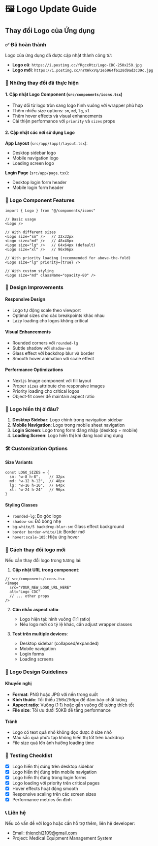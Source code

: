 # 🖼️ Logo Update Guide

## Thay đổi Logo của Ứng dụng

### ✅ Đã hoàn thành

Logo của ứng dụng đã được cập nhật thành công từ:
- **Logo cũ**: `https://i.postimg.cc/fRgcxRtz/Logo-CDC-250x250.jpg`
- **Logo mới**: `https://i.postimg.cc/nrXWkxVq/2e5964f6128d9ad3c39c.jpg`

### 🔄 Những thay đổi đã thực hiện

#### 1. **Cập nhật Logo Component** (`src/components/icons.tsx`)
- Thay đổi từ logo tròn sang logo hình vuông với wrapper phù hợp
- Thêm nhiều size options: `sm`, `md`, `lg`, `xl`
- Thêm hover effects và visual enhancements
- Cải thiện performance với `priority` và `sizes` props

#### 2. **Cập nhật các nơi sử dụng Logo**

**App Layout** (`src/app/(app)/layout.tsx`):
- Desktop sidebar logo
- Mobile navigation logo
- Loading screen logo

**Login Page** (`src/app/page.tsx`):
- Desktop login form header
- Mobile login form header

### 🎨 Logo Component Features

```tsx
import { Logo } from "@/components/icons"

// Basic usage
<Logo />

// With different sizes
<Logo size="sm" />   // 32x32px
<Logo size="md" />   // 48x48px  
<Logo size="lg" />   // 64x64px (default)
<Logo size="xl" />   // 96x96px

// With priority loading (recommended for above-the-fold)
<Logo size="lg" priority={true} />

// With custom styling
<Logo size="md" className="opacity-80" />
```

### 🎯 Design Improvements

#### **Responsive Design**
- Logo tự động scale theo viewport
- Optimal sizes cho các breakpoints khác nhau
- Lazy loading cho logos không critical

#### **Visual Enhancements**
- Rounded corners với `rounded-lg`
- Subtle shadow với `shadow-sm`
- Glass effect với backdrop blur và border
- Smooth hover animation với scale effect

#### **Performance Optimizations**
- Next.js Image component với fill layout
- Proper `sizes` attribute cho responsive images
- Priority loading cho critical logos
- Object-fit cover để maintain aspect ratio

### 📱 Logo hiển thị ở đâu?

1. **Desktop Sidebar**: Logo chính trong navigation sidebar
2. **Mobile Navigation**: Logo trong mobile sheet navigation  
3. **Login Screen**: Logo trong form đăng nhập (desktop + mobile)
4. **Loading Screen**: Logo hiển thị khi đang load ứng dụng

### 🛠️ Customization Options

#### **Size Variants**
```tsx
const LOGO_SIZES = {
  sm: "w-8 h-8",    // 32px
  md: "w-12 h-12",  // 48px 
  lg: "w-16 h-16",  // 64px
  xl: "w-24 h-24"   // 96px
}
```

#### **Styling Classes**
- `rounded-lg`: Bo góc logo
- `shadow-sm`: Đổ bóng nhẹ
- `bg-white/5 backdrop-blur-sm`: Glass effect background
- `border border-white/10`: Border mờ
- `hover:scale-105`: Hiệu ứng hover

### 🔄 Cách thay đổi logo mới

Nếu cần thay đổi logo trong tương lai:

1. **Cập nhật URL trong component**:
```tsx
// src/components/icons.tsx
<Image
  src="YOUR_NEW_LOGO_URL_HERE"
  alt="Logo CDC"
  // ... other props
/>
```

2. **Cân nhắc aspect ratio**:
   - Logo hiện tại: hình vuông (1:1 ratio)
   - Nếu logo mới có tỷ lệ khác, cần adjust wrapper classes

3. **Test trên multiple devices**:
   - Desktop sidebar (collapsed/expanded)
   - Mobile navigation
   - Login forms
   - Loading screens

### 🎨 Logo Design Guidelines

#### **Khuyến nghị**
- **Format**: PNG hoặc JPG với nền trong suốt
- **Kích thước**: Tối thiểu 256x256px để đảm bảo chất lượng
- **Aspect ratio**: Vuông (1:1) hoặc gần vuông để tương thích tốt
- **File size**: Tối ưu dưới 50KB để tăng performance

#### **Tránh**
- Logo có text quá nhỏ không đọc được ở size nhỏ
- Màu sắc quá phức tạp không hiển thị tốt trên backdrop
- File size quá lớn ảnh hưởng loading time

### 🧪 Testing Checklist

- [x] Logo hiển thị đúng trên desktop sidebar
- [x] Logo hiển thị đúng trên mobile navigation
- [x] Logo hiển thị đúng trong login forms
- [x] Logo loading với priority trên critical pages
- [x] Hover effects hoạt động smooth
- [x] Responsive scaling trên các screen sizes
- [x] Performance metrics ổn định

### 📞 Liên hệ

Nếu có vấn đề với logo hoặc cần hỗ trợ thêm, liên hệ developer:
- Email: thienchi2109@gmail.com
- Project: Medical Equipment Management System
